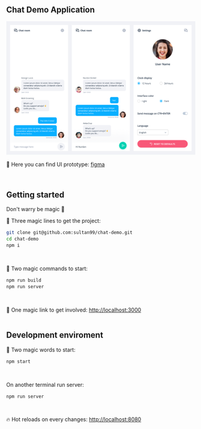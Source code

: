 ## Chat Demo Application
<img src="./ui-screen-shot.png"/>

🍭 Here you can find UI prototype: [figma](https://www.figma.com/file/bnnQmfeQ55yaAOIQqbzRmqtp/ChatApp?node-id=0%3A1)

<br/>

## Getting started
Don't warry be magic 🧙‍

🧙‍ Three magic lines to get the project:
```sh
git clone git@github.com:sultan99/chat-demo.git
cd chat-demo
npm i
```
<br/>

🧙‍ Two magic commands to start:
```sh
npm run build
npm run server
```
<br/>

🔗 One magic link to get involved: [http://localhost:3000](http://localhost:3000/)
<br/>
<br/>

## Development enviroment
🧙‍ Two magic words to start:
```sh
npm start
```
<br/>

On another terminal run server:
```sh
npm run server
```
<br/>

🔥 Hot reloads on every changes: [http://localhost:8080](http://localhost:8080/)
<br/>
